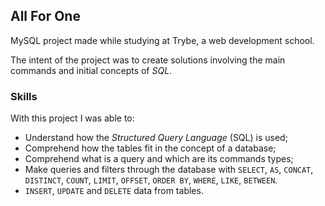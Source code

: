 ## All For One

MySQL project made while studying at Trybe, a web development school.

The intent of the project was to create solutions involving the main commands and initial concepts of _SQL_.

### Skills
With this project I was able to:

- Understand how the _Structured Query Language_ (SQL) is used;
- Comprehend how the tables fit in the concept of a database;
- Comprehend what is a query and which are its commands types;
- Make queries and filters through the database with `SELECT`, `AS`, `CONCAT`, `DISTINCT`, `COUNT`, `LIMIT`, `OFFSET`, `ORDER BY`,
`WHERE`, `LIKE`, `BETWEEN`.
- `INSERT`, `UPDATE` and `DELETE` data from tables.